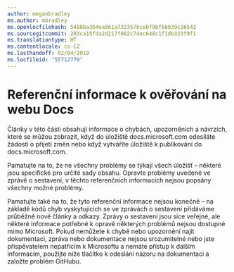 ```yaml
---
author: meganbradley
ms.author: mbradley
ms.openlocfilehash: 5488ba364ea561a732357bcebf9bf66039c26542
ms.sourcegitcommit: 203ca15fda2d217f082c74ec648c1f1db323f9f1
ms.translationtype: HT
ms.contentlocale: cs-CZ
ms.lasthandoff: 02/04/2019
ms.locfileid: "55712779"
---
```

# <a name="docs-validation-reference"></a>Referenční informace k ověřování na webu Docs

Články v této části obsahují informace o chybách, upozorněních a návrzích, které se můžou zobrazit, když do úložiště docs.microsoft.com odesíláte žádosti o přijetí změn nebo když vytváříte úložiště k publikování do docs.microsoft.com.

Pamatujte na to, že ne všechny problémy se týkají všech úložišť – některé jsou specifické pro určité sady obsahu. Opravte problémy uvedené ve zprávě o sestavení; v těchto referenčních informacích nejsou popsány všechny možné problémy.

Pamatujte také na to, že tyto referenční informace nejsou konečné – na základě kódů chyb vyskytujících se ve zprávách o sestavení přidáváme průběžně nové články a odkazy. Zprávy o sestavení jsou sice veřejné, ale některé informace potřebné k opravě některých problémů nejsou dostupné mimo Microsoft. Pokud nemůžete k chybě nebo upozornění najít dokumentaci, zpráva nebo dokumentace nejsou srozumitelné nebo jste přispěvatelem nepatřícím k Microsoftu a nemáte přístup k dalším informacím, použijte níže tlačítko k odeslání názoru na dokumentaci a založte problém GitHubu.